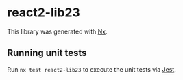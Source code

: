 # react2-lib23

This library was generated with [Nx](https://nx.dev).

## Running unit tests

Run `nx test react2-lib23` to execute the unit tests via [Jest](https://jestjs.io).
